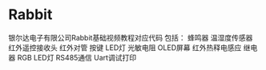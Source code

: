 # Rabbit
银尔达电子有限公司Rabbit基础视频教程对应代码
包括：
蜂鸣器
温湿度传感器
红外遥控接收头
红外对管
按键
LED灯
光敏电阻
OLED屏幕
红外热释电感应
继电器
RGB LED灯
RS485通信
Uart调试打印
